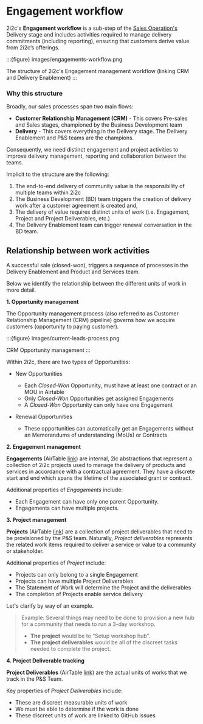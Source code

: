 # Engagement workflow

2i2c's **Engagement workflow** is a sub-step of the [Sales Operation's](sales-operations.md) Delivery stage and includes activities required to manage delivery commitments (including reporting), ensuring that customers derive value from 2i2c’s offerings.

:::{figure} images/engagements-workflow.png

The structure of 2i2c's Engagement management workflow (linking CRM and Delivery Enablement)
:::

### Why this structure

Broadly, our sales processes span two main flows:

-   **Customer Relationship Management (CRM)** - This covers Pre-sales and Sales stages, championed by the Business Development team
-   **Delivery** - This covers everything in the Delivery stage. The Delivery Enablement and P&S teams are the champions.

Consequently, we need distinct engagement and project activities to improve delivery management, reporting and collaboration between the teams.

Implicit to the structure are the following:

1. The end-to-end delivery of community value is the responsibility of multiple teams within 2i2c
1. The Business Development (BD) team triggers the creation of delivery work after a customer agreement is created and,
1. The delivery of value requires distinct units of work (i.e. Engagement, Project and Project Deliverables, etc.)
1. The Delivery Enablement team can trigger renewal conversation in the BD team.

## Relationship between work activities

A successful sale (closed-won), triggers a sequence of processes in the Delivery Enablement and Product and Services team.

Below we identify the relationship between the different units of work in more detail.

**1. Opportunity management**

The Opportunity management process (also referred to as Customer Relationship Management (CRM) pipeline) governs how we acquire customers (opportunity to paying customer).

:::{figure} images/current-leads-process.png

CRM Opportunity management
:::

Within 2i2c, there are two types of Opportunities:

-   New Opportunities

    -   Each _Closed-Won_ Opportunity, must have at least one contract or an MOU in Airtable
    -   Only _Closed-Won_ Opportunities get assigned Engagements
    -   A _Closed-Won_ Opportunity can only have one Engagement

-   Renewal Opportunities
    -   These opportunities can automatically get an Engagements without an Memorandums of understanding (MoUs) or Contracts

**2. Engagement management**

**Engagements** (AirTable [link](https://airtable.com/appbjBTRIbgRiElkr/pagpZcdEaghJQiYH3)) are internal, 2ic abstractions that represent a collection of 2i2c projects used to manage the delivery of products and services in accordance with a contractual agreement. They have a discrete start and end which spans the lifetime of the associated grant or contract.

Additional properties of _Engagements_ include:

-   Each Engagement can have only one parent Opportunity.
-   Engagements can have multiple projects.

**3. Project management**

**Projects** (AirTable [link](https://airtable.com/appbjBTRIbgRiElkr/pag0zFFd2NaJHBHN5)) are a collection of project deliverables that need to be provisioned by the P&S team. Naturally, _Project deliverables_ represents the related work items required to deliver a service or value to a community or stakeholder.

Additional properties of _Project_ include:

-   Projects can only belong to a single Engagement
-   Projects can have multiple Project Deliverables
-   The Statement of Work will determine the Project and the deliverables
-   The completion of Projects enable service delivery

Let's clarify by way of an example.

> Example: Several things may need to be done to provision a new hub for a community that needs to run a 3-day workshop.
>
> -   **The project** would be to “Setup workshop hub”.
> -   **The project deliverables** would be all of the discreet tasks needed to complete the project.

**4. Project Deliverable tracking**

**Project Deliverables** (AirTable [link](https://airtable.com/appbjBTRIbgRiElkr/pagH0VmYIvboNT4Sh)) are the actual units of works that we track in the P&S Team.

Key properties of _Project Deliverables_ include:

-   These are discreet measurable units of work
-   We must be able to determine if the work is done
-   These discreet units of work are linked to GitHub issues
